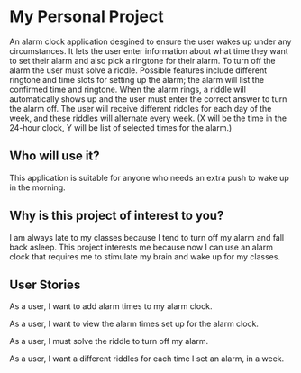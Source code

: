 # My Personal Project

An alarm clock application desgined to ensure the user wakes up under any circumstances. It lets the user enter information about what time they want to set their alarm and also pick a ringtone for their alarm. To turn off the alarm the user must solve a riddle. Possible features include different ringtone and time slots for setting up the alarm; the alarm will list the confirmed time and ringtone. When the alarm rings, a riddle will automatically shows up and the user must enter the correct answer to turn the alarm off. The user will receive different riddles for each day of the week, and these riddles will alternate every week.  (X will be the time in the 24-hour clock, Y will be list of selected times for the alarm.)

## Who will use it?
This application is suitable for anyone who needs an extra push to wake up in the morning.
## Why is this project of interest to you?
I am always late to my classes because I tend to turn off my alarm and fall back asleep. This project interests me because now I can use an alarm clock that requires me to stimulate my brain and wake up for my classes.

## User Stories

As a user, I want to add alarm times to my alarm clock.

As a user, I want to view the alarm times set up for the alarm clock.

As a user, I must solve the riddle to turn off my alarm. 

As a user, I want a different riddles for each time I set an alarm, in a week.
  